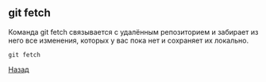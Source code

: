 ## git fetch

Команда git fetch связывается с удалённым репозиторием и забирает из него все изменения, которых у вас пока нет и сохраняет их локально.

```bash=
git fetch
```

[Назад](./managment_commands.md)